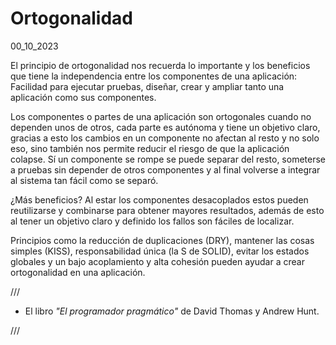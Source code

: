 # Ortogonalidad
00_10_2023

El principio de ortogonalidad nos recuerda lo importante y los beneficios que tiene la independencia entre los componentes de una aplicación: Facilidad para ejecutar pruebas, diseñar, crear y ampliar tanto una aplicación como sus componentes.

Los componentes o partes de una aplicación son ortogonales cuando no dependen unos de otros, cada parte es autónoma y tiene un objetivo claro, gracias a esto los cambios en un componente no afectan al resto y no solo eso, sino también nos permite reducir el riesgo de que la aplicación colapse. Sí un componente se rompe se puede separar del resto, someterse a pruebas sin depender de otros componentes y al final volverse a integrar al sistema tan fácil como se separó.

¿Más beneficios? Al estar los componentes desacoplados estos pueden reutilizarse y combinarse para obtener mayores resultados, además de esto al tener un objetivo claro y definido los fallos son fáciles de localizar.

Principios como la reducción de duplicaciones (DRY), mantener las cosas simples (KISS), responsabilidad única (la S de SOLID), evitar los estados globales y un bajo acoplamiento y alta cohesión pueden ayudar a crear ortogonalidad en una aplicación.

///

* El libro *"El programador pragmático"* de David Thomas y Andrew Hunt.

///